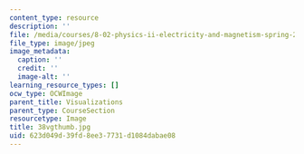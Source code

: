 ```yaml
---
content_type: resource
description: ''
file: /media/courses/8-02-physics-ii-electricity-and-magnetism-spring-2007/623d049d39fd8ee37731d1084dabae08_38vgthumb.jpg
file_type: image/jpeg
image_metadata:
  caption: ''
  credit: ''
  image-alt: ''
learning_resource_types: []
ocw_type: OCWImage
parent_title: Visualizations
parent_type: CourseSection
resourcetype: Image
title: 38vgthumb.jpg
uid: 623d049d-39fd-8ee3-7731-d1084dabae08
---
```

